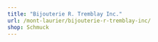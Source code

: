 ```yaml
---
title: "Bijouterie R. Tremblay Inc."
url: /mont-laurier/bijouterie-r-tremblay-inc/
shop: Schmuck
---
```

